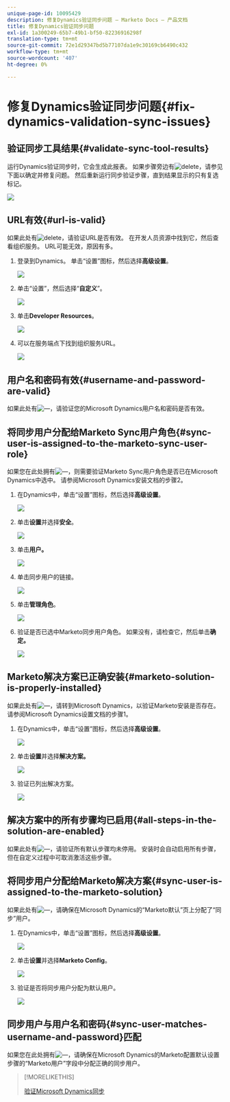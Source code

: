 ```yaml
---
unique-page-id: 10095429
description: 修复Dynamics验证同步问题 — Marketo Docs — 产品文档
title: 修复Dynamics验证同步问题
exl-id: 1a300249-65b7-49b1-bf50-82236916298f
translation-type: tm+mt
source-git-commit: 72e1d29347bd5b77107da1e9c30169cb6490c432
workflow-type: tm+mt
source-wordcount: '407'
ht-degree: 0%

---
```


# 修复Dynamics验证同步问题{#fix-dynamics-validation-sync-issues}

## 验证同步工具结果{#validate-sync-tool-results}

运行Dynamics验证同步时，它会生成此报表。 如果步骤旁边有![delete](assets/delete.png)，请参见下面以确定并修复问题。 然后重新运行同步验证步骤，直到结果显示的只有复选标记。

![](assets/image2015-9-22-15-3a58-3a12.png)

## URL有效{#url-is-valid}

如果此处有![delete](assets/delete.png)，请验证URL是否有效。 在开发人员资源中找到它，然后查看组织服务。 URL可能无效，原因有多。

1. 登录到Dynamics。 单击“设置”图标，然后选择&#x200B;**高级设置**。

   ![](assets/one.png)

1. 单击“设置”，然后选择“**自定义**”。

   ![](assets/two.png)

1. 单击&#x200B;**Developer Resources**。

   ![](assets/three.png)

1. 可以在服务端点下找到组织服务URL。

   ![](assets/four.png)

## 用户名和密码有效{#username-and-password-are-valid}

如果此处有![—](assets/delete.png)，请验证您的Microsoft Dynamics用户名和密码是否有效。

## 将同步用户分配给Marketo Sync用户角色{#sync-user-is-assigned-to-the-marketo-sync-user-role}

如果您在此处拥有![—](assets/delete.png)，则需要验证Marketo Sync用户角色是否已在Microsoft Dynamics中选中。 请参阅Microsoft Dynamics安装文档的步骤2。

1. 在Dynamics中，单击“设置”图标，然后选择&#x200B;**高级设置**。

   ![](assets/one.png)

1. 单击&#x200B;**设置**&#x200B;并选择&#x200B;**安全**。

   ![](assets/six.png)

1. 单击&#x200B;**用户。**

   ![](assets/image2015-9-24-9-3a47-3a25.png)

1. 单击同步用户的链接。

   ![](assets/seven.png)

1. 单击&#x200B;**管理角色**。

   ![](assets/eight.png)

1. 验证是否已选中Marketo同步用户角色。 如果没有，请检查它，然后单击&#x200B;**确定。**

   ![](assets/image2015-9-24-9-3a59-3a21.png)

## Marketo解决方案已正确安装{#marketo-solution-is-properly-installed}

如果此处有![—](assets/delete.png)，请转到Microsoft Dynamics，以验证Marketo安装是否存在。 请参阅Microsoft Dynamics设置文档的步骤1。

1. 在Dynamics中，单击“设置”图标，然后选择&#x200B;**高级设置**。

   ![](assets/one.png)

1. 单击&#x200B;**设置**&#x200B;并选择&#x200B;**解决方案。**

   ![](assets/eleven.png)

1. 验证已列出解决方案。

   ![](assets/twelve.png)

## 解决方案中的所有步骤均已启用{#all-steps-in-the-solution-are-enabled}

如果此处有![—](assets/delete.png)，请验证所有默认步骤均未停用。 安装时会自动启用所有步骤，但在自定义过程中可取消激活这些步骤。

## 将同步用户分配给Marketo解决方案{#sync-user-is-assigned-to-the-marketo-solution}

如果此处有![—](assets/delete.png)，请确保在Microsoft Dynamics的“Marketo默认”页上分配了“同步”用户。

1. 在Dynamics中，单击“设置”图标，然后选择&#x200B;**高级设置**。

   ![](assets/one.png)

1. 单击&#x200B;**设置**&#x200B;并选择&#x200B;**Marketo Config**。

   ![](assets/thirteen.png)

1. 验证是否将同步用户分配为默认用户。

   ![](assets/fourteen.png)

## 同步用户与用户名和密码{#sync-user-matches-username-and-password}匹配

如果您在此处拥有![—](assets/delete.png)，请确保在Microsoft Dynamics的Marketo配置默认设置步骤的“Marketo用户”字段中分配正确的同步用户。

>[!MORELIKETHIS]
>
>[验证Microsoft Dynamics同步](/help/marketo/product-docs/crm-sync/microsoft-dynamics-sync/sync-setup/validate-microsoft-dynamics-sync.md)
